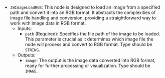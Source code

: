 - `JWImageLoadRGB`: This node is designed to load an image from a specified path and convert it into an RGB format. It abstracts the complexities of image file handling and conversion, providing a straightforward way to work with image data in RGB format.
    - Inputs:
        - `path` (Required): Specifies the file path of the image to be loaded. This parameter is crucial as it determines which image file the node will process and convert to RGB format. Type should be `STRING`.
    - Outputs:
        - `image`: The output is the image data converted into RGB format, ready for further processing or visualization. Type should be `IMAGE`.
